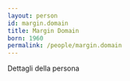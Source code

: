 ```yaml
---
layout: person
id: margin.domain
title: Margin Domain
born: 1960
permalink: /people/margin.domain
---
```


Dettagli della persona 